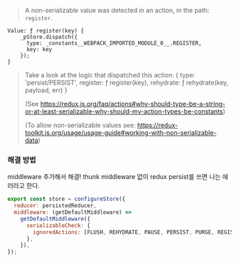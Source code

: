 > A non-serializable value was detected in an action, in the path: `register`.

```
Value: ƒ register(key) {
    _pStore.dispatch({
      type: _constants__WEBPACK_IMPORTED_MODULE_0__.REGISTER,
      key: key
    });
}
```

> Take a look at the logic that dispatched this action: {
> type: 'persist/PERSIST',
> register: ƒ register(key),
> rehydrate: ƒ rehydrate(key, payload, err)
> }
>
> (See https://redux.js.org/faq/actions#why-should-type-be-a-string-or-at-least-serializable-why-should-my-action-types-be-constants)
>
> (To allow non-serializable values see: https://redux-toolkit.js.org/usage/usage-guide#working-with-non-serializable-data)

### 해결 방법

middleware 추가해서 해결! thunk middleware 없이 redux persist를 쓰면 나는 에러라고 한다.

```js
export const store = configureStore({
  reducer: persistedReducer,
  middleware: (getDefaultMiddleware) =>
    getDefaultMiddleware({
      serializableCheck: {
        ignoredActions: [FLUSH, REHYDRATE, PAUSE, PERSIST, PURGE, REGISTER],
      },
    }),
});
```
